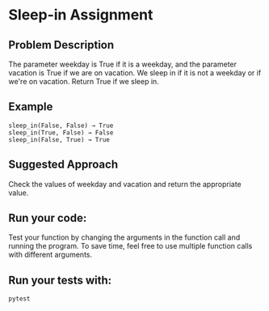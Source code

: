 # Sleep-in Assignment  

## Problem Description
The parameter weekday is True if it is a weekday, and the parameter vacation is True if we are on vacation. 
We sleep in if it is not a weekday or if we're on vacation. Return True if we sleep in.

## Example
```
sleep_in(False, False) → True
sleep_in(True, False) → False
sleep_in(False, True) → True
```

## Suggested Approach
Check the values of weekday and vacation and return the appropriate value.


## Run your code:
Test your function by changing the arguments in the function call and running the program. To save time, feel free to use multiple function calls with different arguments.

## Run your tests with:
```shell script
pytest
```
